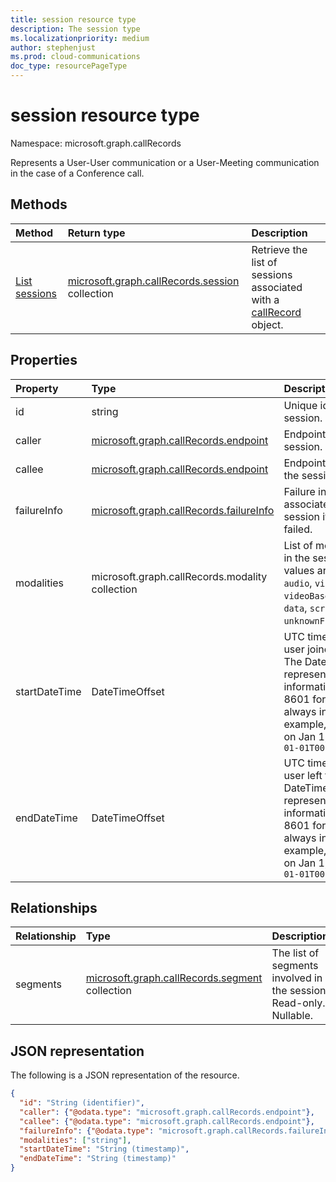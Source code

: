 ```yaml
---
title: session resource type
description: The session type
ms.localizationpriority: medium
author: stephenjust
ms.prod: cloud-communications
doc_type: resourcePageType
---
```


# session resource type

Namespace: microsoft.graph.callRecords

Represents a User-User communication or a User-Meeting communication
in the case of a Conference call.

## Methods

| Method                                              | Return type                                                              | Description                                                                                     |
| :-------------------------------------------------- | :----------------------------------------------------------------------- | :---------------------------------------------------------------------------------------------- |
| [List sessions](../api/callrecords-session-list.md) | [microsoft.graph.callRecords.session](callrecords-session.md) collection | Retrieve the list of sessions associated with a [callRecord](callrecords-callrecord.md) object. |

## Properties

| Property      | Type                                                                  | Description                                                                                                                                                                                                                       |
| :------------ | :-------------------------------------------------------------------- | :-------------------------------------------------------------------------------------------------------------------------------------------------------------------------------------------------------------------------------- |
| id            | string                                                                | Unique identifier for the session. Read-only.                                                                                                                                                                                     |
| caller        | [microsoft.graph.callRecords.endpoint](callrecords-endpoint.md)       | Endpoint that initiated the session.                                                                                                                                                                                              |
| callee        | [microsoft.graph.callRecords.endpoint](callrecords-endpoint.md)       | Endpoint that answered the session.                                                                                                                                                                                               |
| failureInfo   | [microsoft.graph.callRecords.failureInfo](callrecords-failureinfo.md) | Failure information associated with the session if the session failed.                                                                                                                                                            |
| modalities    | microsoft.graph.callRecords.modality collection                       | List of modalities present in the session. Possible values are: `unknown`, `audio`, `video`, `videoBasedScreenSharing`, `data`, `screenSharing`, `unknownFutureValue`.                                                            |
| startDateTime | DateTimeOffset                                                        | UTC time when the first user joined the session. The DateTimeOffset type represents date and time information using ISO 8601 format and is always in UTC time. For example, midnight UTC on Jan 1, 2014 is `2014-01-01T00:00:00Z` |
| endDateTime   | DateTimeOffset                                                        | UTC time when the last user left the session. The DateTimeOffset type represents date and time information using ISO 8601 format and is always in UTC time. For example, midnight UTC on Jan 1, 2014 is `2014-01-01T00:00:00Z`    |

## Relationships

| Relationship | Type                                                                     | Description                                                        |
| :----------- | :----------------------------------------------------------------------- | :----------------------------------------------------------------- |
| segments     | [microsoft.graph.callRecords.segment](callrecords-segment.md) collection | The list of segments involved in the session. Read-only. Nullable. |

## JSON representation

The following is a JSON representation of the resource.

<!-- {
  "blockType": "resource",
  "optionalProperties": [

  ],
  "@odata.type": "microsoft.graph.callRecords.session",
  "keyProperty": "id"
}-->

```json
{
  "id": "String (identifier)",
  "caller": {"@odata.type": "microsoft.graph.callRecords.endpoint"},
  "callee": {"@odata.type": "microsoft.graph.callRecords.endpoint"},
  "failureInfo": {"@odata.type": "microsoft.graph.callRecords.failureInfo"},
  "modalities": ["string"],
  "startDateTime": "String (timestamp)",
  "endDateTime": "String (timestamp)"
}
```

<!-- uuid: 16cd6b66-4b1a-43a1-adaf-3a886856ed98
2019-02-04 14:57:30 UTC -->

<!-- {
  "type": "#page.annotation",
  "description": "session resource",
  "keywords": "",
  "section": "documentation",
  "tocPath": ""
}-->
